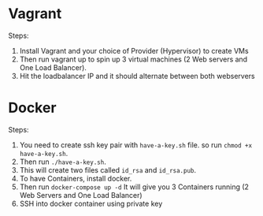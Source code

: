 # Vagrant
Steps:
1. Install Vagrant and your choice of Provider (Hypervisor) to create VMs
2. Then run vagrant up to spin up 3 virtual machines (2 Web servers and One Load Balancer).
3. Hit the loadbalancer IP and it should alternate between both webservers

# Docker
Steps:
1. You need to create ssh key pair with `have-a-key.sh` file. so run `chmod +x have-a-key.sh`.
2. Then run `./have-a-key.sh`.
3. This will create two files called `id_rsa` and `id_rsa.pub`.
4. To have Containers, install docker.
5. Then run `docker-compose up -d` It will give you 3 Containers running (2 Web Servers and One Load Balancer)  
6. SSH into docker container using private key
